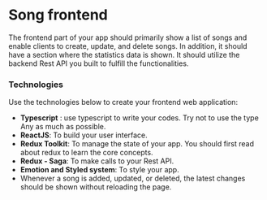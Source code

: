 # Song frontend
The frontend part of your app should primarily show a list of songs and enable clients to
create, update, and delete songs. In addition, it should have a section where the statistics
data is shown. It should utilize the backend Rest API you built to fulfill the functionalities.
### Technologies
Use the technologies below to create your frontend web application:
- **Typescript** : use typescript to write your codes. Try not to use the type Any as
much as possible.
- **ReactJS**: To build your user interface.
- **Redux Toolkit**: To manage the state of your app. You should first read about redux
to learn the core concepts.
- **Redux - Saga**: To make calls to your Rest API.
- **Emotion and Styled system**: To style your app.
- Whenever a song is added, updated, or deleted, the latest changes should be shown
without reloading the page.
